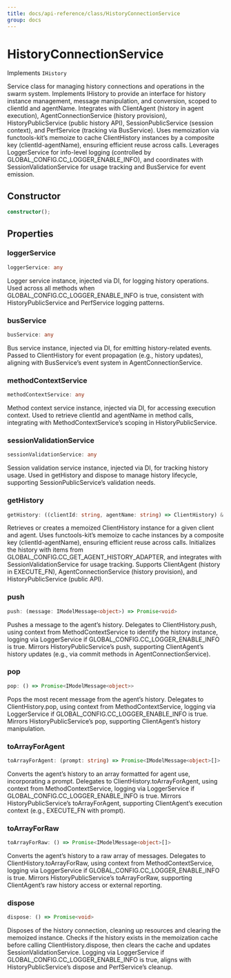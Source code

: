```yaml
---
title: docs/api-reference/class/HistoryConnectionService
group: docs
---
```


# HistoryConnectionService

Implements `IHistory`

Service class for managing history connections and operations in the swarm system.
Implements IHistory to provide an interface for history instance management, message manipulation, and conversion, scoped to clientId and agentName.
Integrates with ClientAgent (history in agent execution), AgentConnectionService (history provision), HistoryPublicService (public history API), SessionPublicService (session context), and PerfService (tracking via BusService).
Uses memoization via functools-kit’s memoize to cache ClientHistory instances by a composite key (clientId-agentName), ensuring efficient reuse across calls.
Leverages LoggerService for info-level logging (controlled by GLOBAL_CONFIG.CC_LOGGER_ENABLE_INFO), and coordinates with SessionValidationService for usage tracking and BusService for event emission.

## Constructor

```ts
constructor();
```

## Properties

### loggerService

```ts
loggerService: any
```

Logger service instance, injected via DI, for logging history operations.
Used across all methods when GLOBAL_CONFIG.CC_LOGGER_ENABLE_INFO is true, consistent with HistoryPublicService and PerfService logging patterns.

### busService

```ts
busService: any
```

Bus service instance, injected via DI, for emitting history-related events.
Passed to ClientHistory for event propagation (e.g., history updates), aligning with BusService’s event system in AgentConnectionService.

### methodContextService

```ts
methodContextService: any
```

Method context service instance, injected via DI, for accessing execution context.
Used to retrieve clientId and agentName in method calls, integrating with MethodContextService’s scoping in HistoryPublicService.

### sessionValidationService

```ts
sessionValidationService: any
```

Session validation service instance, injected via DI, for tracking history usage.
Used in getHistory and dispose to manage history lifecycle, supporting SessionPublicService’s validation needs.

### getHistory

```ts
getHistory: ((clientId: string, agentName: string) => ClientHistory) & IClearableMemoize<string> & IControlMemoize<string, ClientHistory>
```

Retrieves or creates a memoized ClientHistory instance for a given client and agent.
Uses functools-kit’s memoize to cache instances by a composite key (clientId-agentName), ensuring efficient reuse across calls.
Initializes the history with items from GLOBAL_CONFIG.CC_GET_AGENT_HISTORY_ADAPTER, and integrates with SessionValidationService for usage tracking.
Supports ClientAgent (history in EXECUTE_FN), AgentConnectionService (history provision), and HistoryPublicService (public API).

### push

```ts
push: (message: IModelMessage<object>) => Promise<void>
```

Pushes a message to the agent’s history.
Delegates to ClientHistory.push, using context from MethodContextService to identify the history instance, logging via LoggerService if GLOBAL_CONFIG.CC_LOGGER_ENABLE_INFO is true.
Mirrors HistoryPublicService’s push, supporting ClientAgent’s history updates (e.g., via commit methods in AgentConnectionService).

### pop

```ts
pop: () => Promise<IModelMessage<object>>
```

Pops the most recent message from the agent’s history.
Delegates to ClientHistory.pop, using context from MethodContextService, logging via LoggerService if GLOBAL_CONFIG.CC_LOGGER_ENABLE_INFO is true.
Mirrors HistoryPublicService’s pop, supporting ClientAgent’s history manipulation.

### toArrayForAgent

```ts
toArrayForAgent: (prompt: string) => Promise<IModelMessage<object>[]>
```

Converts the agent’s history to an array formatted for agent use, incorporating a prompt.
Delegates to ClientHistory.toArrayForAgent, using context from MethodContextService, logging via LoggerService if GLOBAL_CONFIG.CC_LOGGER_ENABLE_INFO is true.
Mirrors HistoryPublicService’s toArrayForAgent, supporting ClientAgent’s execution context (e.g., EXECUTE_FN with prompt).

### toArrayForRaw

```ts
toArrayForRaw: () => Promise<IModelMessage<object>[]>
```

Converts the agent’s history to a raw array of messages.
Delegates to ClientHistory.toArrayForRaw, using context from MethodContextService, logging via LoggerService if GLOBAL_CONFIG.CC_LOGGER_ENABLE_INFO is true.
Mirrors HistoryPublicService’s toArrayForRaw, supporting ClientAgent’s raw history access or external reporting.

### dispose

```ts
dispose: () => Promise<void>
```

Disposes of the history connection, cleaning up resources and clearing the memoized instance.
Checks if the history exists in the memoization cache before calling ClientHistory.dispose, then clears the cache and updates SessionValidationService.
Logging via LoggerService if GLOBAL_CONFIG.CC_LOGGER_ENABLE_INFO is true, aligns with HistoryPublicService’s dispose and PerfService’s cleanup.
